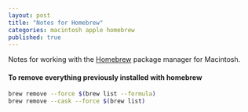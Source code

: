 ```yaml
---
layout: post
title: "Notes for Homebrew"
categories: macintosh apple homebrew
published: true
---
```

Notes for working with the [Homebrew](https://brew.sh/) package manager
for Macintosh.

#### To remove everything previously installed with homebrew

```sh
brew remove --force $(brew list --formula)
brew remove --cask --force $(brew list)
```

